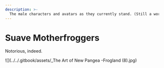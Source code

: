 ```yaml
---
description: >-
  The male characters and avatars as they currently stand. (Still a work in progress).
---
```


# Suave Motherfroggers

Notorious, indeed.&#x20;

![](../../.gitbook/assets/\_The Art of New Pangea -Frogland (8).jpg)
